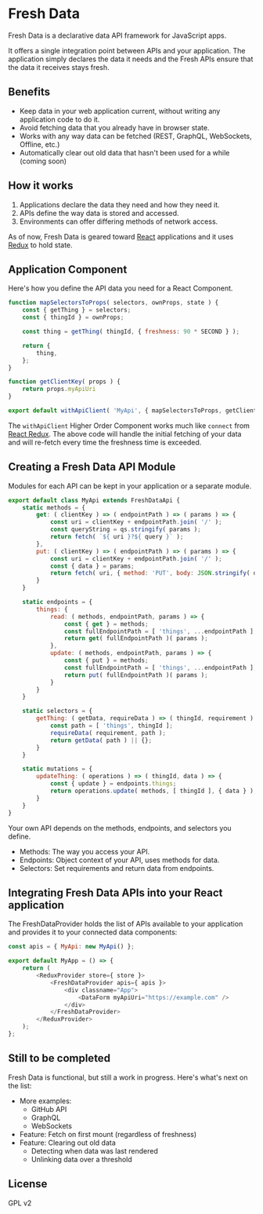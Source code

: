 # Fresh Data

Fresh Data is a declarative data API framework for JavaScript apps.

It offers a single integration point between APIs and your application.
The application simply declares the data it needs and the Fresh APIs ensure that the data it receives stays fresh.

## Benefits

* Keep data in your web application current, without writing any application code to do it.
* Avoid fetching data that you already have in browser state.
* Works with any way data can be fetched (REST, GraphQL, WebSockets, Offline, etc.)
* Automatically clear out old data that hasn't been used for a while (coming soon)

## How it works

1. Applications declare the data they need and how they need it.
2. APIs define the way data is stored and accessed.
3. Environments can offer differing methods of network access.

As of now, Fresh Data is geared toward [React](https://github.com/facebook/react) applications and it uses [Redux](https://github.com/reduxjs/redux) to hold state.

## Application Component

Here's how you define the API data you need for a React Component.

```js
function mapSelectorsToProps( selectors, ownProps, state ) {
	const { getThing } = selectors;
	const { thingId } = ownProps;

	const thing = getThing( thingId, { freshness: 90 * SECOND } );

	return {
		thing,
	};
}

function getClientKey( props ) {
	return props.myApiUri
}

export default withApiClient( 'MyApi', { mapSelectorsToProps, getClientKey } )( MyReactComponent );
```

The `withApiClient` Higher Order Component works much like `connect` from [React Redux](https://github.com/reduxjs/react-redux).
The above code will handle the initial fetching of your data and will re-fetch every time the freshness time is exceeded.

## Creating a Fresh Data API Module

Modules for each API can be kept in your application or a separate module.

```js
export default class MyApi extends FreshDataApi {
	static methods = {
		get: ( clientKey ) => ( endpointPath ) => ( params ) => {
			const uri = clientKey + endpointPath.join( '/' );
			const queryString = qs.stringify( params );
			return fetch( `${ uri }?${ query }` );
		},
		put: ( clientKey ) => ( endpointPath ) => ( params ) => {
			const uri = clientKey + endpointPath.join( '/' );
			const { data } = params;
			return fetch( uri, { method: 'PUT', body: JSON.stringify( data ) } );
		}
	}

	static endpoints = {
		things: {
			read: ( methods, endpointPath, params ) => {
				const { get } = methods;
				const fullEndpointPath = [ 'things', ...endpointPath ];
				return get( fullEndpointPath )( params );
			},
			update: ( methods, endpointPath, params ) => {
				const { put } = methods;
				const fullEndpointPath = [ 'things', ...endpointPath ];
				return put( fullEndpointPath )( params );
			}
		}
	}

	static selectors = {
		getThing: ( getData, requireData ) => ( thingId, requirement ) => {
			const path = [ 'things', thingId ];
			requireData( requirement, path );
			return getData( path ) || {};
		}
	}

	static mutations = {
		updateThing: ( operations ) => ( thingId, data ) => {
			const { update } = endpoints.things;
			return operations.update( methods, [ thingId ], { data } );
		}
	}
}
```

Your own API depends on the methods, endpoints, and selectors you define.
- Methods: The way you access your API.
- Endpoints: Object context of your API, uses methods for data.
- Selectors: Set requirements and return data from endpoints.

## Integrating Fresh Data APIs into your React application

The FreshDataProvider holds the list of APIs available to your application and provides it to your connected data components:

```js
const apis = { MyApi: new MyApi() };

export default MyApp = () => {
	return (
		<ReduxProvider store={ store }>
			<FreshDataProvider apis={ apis }>
				<div classname="App">
					<DataForm myApiUri="https://example.com" />
				</div>
			</FreshDataProvider>
		</ReduxProvider>
	);
};
```

## Still to be completed

Fresh Data is functional, but still a work in progress. Here's what's next on the list:
- More examples:
  - GitHub API
  - GraphQL
  - WebSockets
- Feature: Fetch on first mount (regardless of freshness)
- Feature: Clearing out old data
  - Detecting when data was last rendered
  - Unlinking data over a threshold

## License
GPL v2
